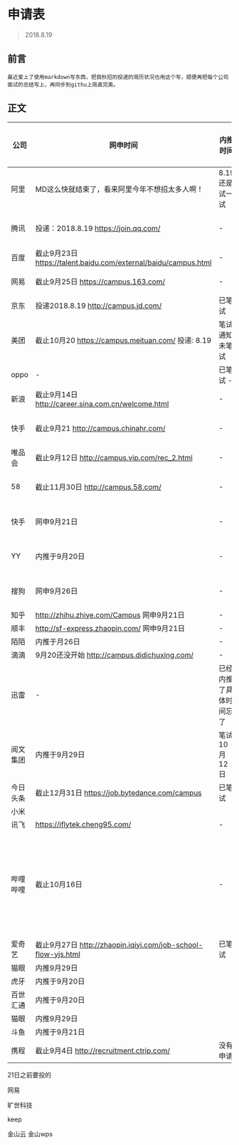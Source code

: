 # 申请表
> 2018.8.19
## 前言
    最近爱上了使用markdown写东西，把我秋招的投递的简历状况也用这个写，顺便再把每个公司面试的总结写上，再同步到githu上简直完美。
## 正文

公司 | 网申时间 | 内推时间 | 一面 | 二面 | 三面 | 是否成功获取offer
--- | --- | --- | --- | --- | --- | ---
阿里 | MD这么快就结束了，看来阿里今年不想招太多人啊！ | 8.19还是试一试 | - | - | - | 已谇
腾讯 |  投递：2018.8.19 https://join.qq.com/ | - | - | - | - | 未笔试已谇
百度 | 截止9月23日 https://talent.baidu.com/external/baidu/campus.html | - | - | - | - | 未投已谇
网易 | 截止9月25日 https://campus.163.com/ | - | - | - | - | 未投已谇
京东 | 投递2018.8.19 http://campus.jd.com/ | 已笔试 | - | - | - | 已谇
美团 | 截止10月20 https://campus.meituan.com/ 投递: 8.19| 笔试通知未笔试 | - | - | - | 笔试已谇
oppo | - | 已笔试 - | - | - | - | 笔试已谇
新浪 | 截止9月14日 http://career.sina.com.cn/welcome.html | - | - | - | - | 未投已谇
快手 | 截止9月21 http://campus.chinahr.com/ | - | - | - | - | 未笔试已谇
唯品会 | 截止9月12日 http://campus.vip.com/rec_2.html | - | - | - | - | 未投已谇
58 | 截止11月30日 http://campus.58.com/| - | - | - | - | 未笔试已谇
快手|网申9月21日| - | - | - | - | 未笔试已谇
YY | 内推于9月20日 | - | - | - | - |  内推出错已谇
搜狗|网申9月26日| - | - | - | - | 未笔试已谇
知乎 | http://zhihu.zhiye.com/Campus  网申9月21日| - | - | - | - | -
顺丰 | http://sf-express.zhaopin.com/ 网申9月21日| - | - | - | - | -
陌陌 | 内推于月26日 | - | - | - | - | -
滴滴 | 9月20还没开始 http://campus.didichuxing.com/ | - | - | - | - | -
迅雷 | - | 已经内推了具体时间忘了 | - | - | - | -
阅文集团 | 内推于9月29日 | 笔试10月12日 
今日头条 | 截止12月31日 https://job.bytedance.com/campus | 已笔试 | - | - | - | -
小米 | 
讯飞 | https://iflytek.cheng95.com/ | - | - | - | - | -
哔哩哔哩 | 截止10月16日 | - | 10月18日最后一轮笔试 | - | - | -
爱奇艺 | 截止9月27日 http://zhaopin.iqiyi.com/job-school-flow-yjs.html | 已笔试 | - | - | - | -
猫眼|内推9月29日
虎牙 | 内推于9月20日 | 
百世汇通 | 内推于9月20日|
猫眼|内推9月29日| 
斗鱼|内推于9月21日| 
携程 | 截止9月4日 http://recruitment.ctrip.com/ | 没有申请

21日之前要投的



网易


旷世科技

keep

金山云
金山wps